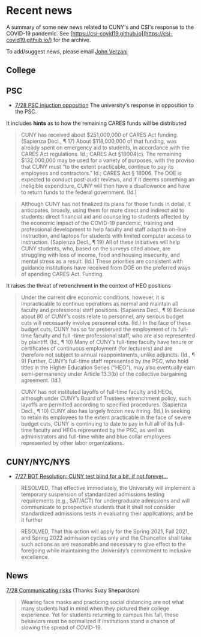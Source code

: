 
# Recent news

A summary of some new news related to CUNY's and CSI's response to the COVID-19 pandemic. See [https://csi-covid19.github.io](https://csi-covid19.github.io/) for the archive.

To add/suggest news, please email [John Verzani](mailto:jverzani@gmail.com)

## College

## PSC

* [7/28 PSC injuction opposition](/PSC/7-28-psc-injunction.pdf) The university's response in opposition to the PSC.

It includes **hints** as to how the remaining CARES funds will be distributed

> CUNY has received about \$251,000,000 of CARES Act funding. (Sapienza Decl., ¶ 17) About \$118,000,000 of that funding, was already spent on emergency aid to students, in accordance with the CARES Act regulations. Id.; CARES Act §18004(c). The remaining \$132,000,000 may be used for a variety of purposes, with the proviso that CUNY must “to the extent practicable, continue to pay its employees and contractors.” Id.; CARES Act § 18006. The DOE is expected to conduct post-audit reviews, and if it deems something an ineligible expenditure, CUNY will then have a disallowance and have to return funds to the federal government. (Id.)

>Although CUNY has not finalized its plans for those funds in detail, it anticipates, broadly, using them for more direct and indirect aid to students: direct financial aid and counseling to students affected by the economic impact of the COVID-19 pandemic, training and professional development to help faculty and staff adapt to on-line instruction, and laptops for students with limited computer access to instruction. (Sapienza Decl., ¶ 19) All of these initiatives will help CUNY students, who, based on the surveys cited above, are struggling with loss of income, food and housing insecurity, and mental stress as a result. (Id.) These priorities are consistent with guidance institutions have received from DOE on the preferred ways of spending CARES Act. Funding.

It raises the threat of retrenchment in the context of HEO positions

> Under the current dire economic conditions, however, it is impracticable to continue operations as normal and maintain all faculty and professional staff positions. (Sapienza Decl., ¶ 9) Because about 80 of CUNY’s costs relate to personnel, any serious budget cuts will necessarily involve personnel cuts. (Id.) In the face of these budget cuts, CUNY has so far preserved the employment of its full-time faculty and full -time professional staff, who are also represented by plaintiff. (Id., ¶ 10) Many of CUNY’s full-time faculty have tenure or certificates of continuous employment (for lecturers) and are therefore not subject to annual reappointments, unlike adjuncts. (Id., ¶ 9) Further, CUNY’s full-time staff represented by the PSC, who hold titles in the Higher Education Series (“HEO”), may also eventually earn semi-permanency under Article 13.3(b) of the collective bargaining agreement. (Id.)

> CUNY has not instituted layoffs of full-time faculty and HEOs, although under CUNY’s Board of Trustees retrenchment policy, such layoffs are permitted according to specified procedures. (Sapienza Decl., ¶ 10) CUNY also has largely frozen new hiring. (Id.) In seeking to retain its employees to the extent practicable in the face of severe budget cuts, CUNY is continuing to date to pay in full all of its full-time faculty and HEOs represented by the PSC, as well as administrators and full-time white and blue collar employees represented by other labor organizations.

## CUNY/NYC/NYS

* [7/27 BOT Resolution: CUNY test blind for a bit, if not forever...](/CUNY/7-27-test-blind.pdf)


> RESOLVED, That effective immediately, the University will implement a temporary suspension of standardized admissions testing requirements (e.g., SAT/ACT) for undergraduate admissions and will communicate to prospective students that it shall not consider standardized admissions tests in evaluating their applications; and be it further

> RESOLVED, That this action will apply for the Spring 2021, Fall 2021, and Spring 2022 admission cycles only and the Chancellor shall take such actions as are reasonable and necessary to give effect to the foregoing while maintaining the University’s commitment to inclusive excellence.

## News

[7/28 Communicating risks](https://www.insidehighered.com/news/2020/07/28/how-colleges-are-communicating-students-about-covid-19?utm_source=Inside+Higher+Ed&utm_campaign=708582c960-DNU_2020_COPY_02&utm_medium=email&utm_term=0_1fcbc04421-708582c960-236361981&mc_cid=708582c960&mc_eid=b4df78989a) (Thanks Suzy Shepardson)

> Wearing face masks and practicing social distancing are not what many students had in mind when they pictured their college experience. Yet for students returning to campus this fall, these behaviors must be normalized if institutions stand a chance of slowing the spread of COVID-19.
